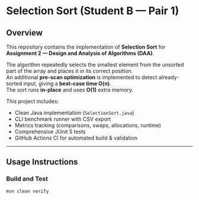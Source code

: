 # Selection Sort (Student B — Pair 1)

## Overview
This repository contains the implementation of **Selection Sort** for  
**Assignment 2 — Design and Analysis of Algorithms (DAA)**.  

The algorithm repeatedly selects the smallest element from the unsorted part of the array and places it in its correct position.  
An additional **pre-scan optimization** is implemented to detect already-sorted input, giving a **best-case time O(n)**.  
The sort runs **in-place** and uses **O(1)** extra memory.

This project includes:
- Clean Java implementation (`SelectionSort.java`)
- CLI benchmark runner with CSV export
- Metrics tracking (comparisons, swaps, allocations, runtime)
- Comprehensive JUnit 5 tests
- GitHub Actions CI for automated build & validation

---

## Usage Instructions

###  Build and Test
```bash
mvn clean verify